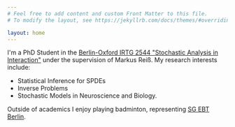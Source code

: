 ```yaml
---
# Feel free to add content and custom Front Matter to this file.
# To modify the layout, see https://jekyllrb.com/docs/themes/#overriding-theme-defaults

layout: home
---
```

I'm a PhD Student in the [Berlin-Oxford IRTG 2544 "Stochastic Analysis in Interaction"](https://www3.math.tu-berlin.de/stoch/IRTG/) under the supervision of Markus Reiß. My research interests include:
+ Statistical Inference for SPDEs
+ Inverse Problems
+ Stochastic Models in Neuroscience and Biology.

Outside of academics I enjoy playing badminton, representing [SG EBT Berlin](https://ebt-badminton.de/wordpress/).
